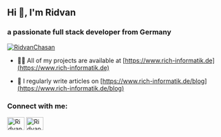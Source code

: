 <h2>Hi 👋, I'm Ridvan</h2>
<h3>a passionate full stack developer from Germany</h3>

<p align="left"> <a href="https://twitter.com/RidvanChasan" target="blank"><img src="https://img.shields.io/twitter/follow/RidvanChasan?logo=twitter&style=for-the-badge" alt="RidvanChasan" /></a> </p>

- 👨‍💻 All of my projects are available at [https://www.rich-informatik.de](https://www.rich-informatik.de)

- 📝 I regularly write articles on [https://www.rich-informatik.de/blog](https://www.rich-informatik.de/blog)


<h3 align="left">Connect with me:</h3>
<p align="left">
<a href="https://twitter.com/RidvanChasan" target="blank"><img align="center" src="https://raw.githubusercontent.com/rahuldkjain/github-profile-readme-generator/master/src/images/icons/Social/twitter.svg" alt="RidvanChasan" height="30" width="40" /></a>
<a href="https://www.linkedin.com/in/ridvan-chasan-886556148/" target="blank"><img align="center" src="https://raw.githubusercontent.com/rahuldkjain/github-profile-readme-generator/master/src/images/icons/Social/linked-in-alt.svg" alt="Ridvan Chasan" height="30" width="40" /></a>
</p>
